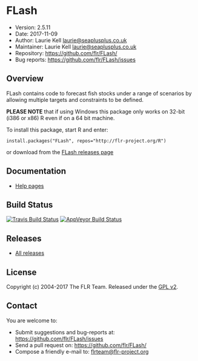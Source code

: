 
# FLash
- Version: 2.5.11
- Date: 2017-11-09
- Author: Laurie Kell <laurie@seaplusplus.co.uk>
- Maintainer: Laurie Kell <laurie@seaplusplus.co.uk>
- Repository: <https://github.com/flr/FLash/>
- Bug reports: <https://github.com/flr/FLash/issues>

## Overview
FLash contains code to forecast fish stocks under a range of scenarios by allowing multiple targets and constraints to be defined.

**PLEASE NOTE** that if using Windows this package only works on 32-bit (i386 or x86) R even if on a 64 bit machine.

To install this package, start R and enter:

	install.packages("FLash", repos="http://flr-project.org/R")

or download from the [FLash releases page](https://github.com/flr/FLash/releases/latest)

## Documentation
- [Help pages](http://flr-project.org/FLash)

## Build Status
[![Travis Build Status](https://travis-ci.org/flr/FLash.svg?branch=master)](https://travis-ci.org/flr/FLash)
[![AppVeyor Build Status](https://ci.appveyor.com/api/projects/status/github/flr/FLash?branch=master&svg=true)](https://ci.appveyor.com/project/flr/FLash)

## Releases
- [All releases](https://github.com/flr/FLash/releases/)

## License
Copyright (c) 2004-2017 The FLR Team. Released under the [GPL v2](http://www.gnu.org/licenses/gpl-2.0.html).

## Contact
You are welcome to:

- Submit suggestions and bug-reports at: <https://github.com/flr/FLash/issues>
- Send a pull request on: <https://github.com/flr/FLash/>
- Compose a friendly e-mail to: <flrteam@flr-project.org>
